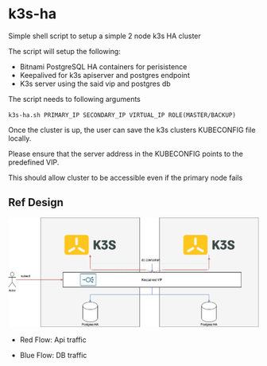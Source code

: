 # k3s-ha

Simple shell script to setup a simple 2 node k3s HA cluster

The script will setup the following:
* Bitnami PostgreSQL HA containers for perisistence
* Keepalived for k3s apiserver and postgres endpoint
* K3s server using the said vip and postgres db

The script needs to following arguments

`k3s-ha.sh PRIMARY_IP SECONDARY_IP VIRTUAL_IP ROLE(MASTER/BACKUP)`


Once the cluster is up, the user can save the k3s clusters KUBECONFIG file locally.

Please ensure that the server address in the KUBECONFIG points to the predefined VIP.

This should allow cluster to be accessible even if the primary node fails

## Ref Design
![](./design.png)

* Red Flow: Api traffic

* Blue Flow: DB traffic